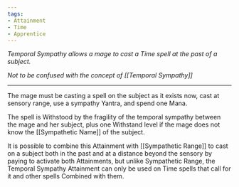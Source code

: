 ```yaml
---
tags:
- Attainment
- Time
- Apprentice
---
```


_Temporal Sympathy allows a mage to cast a Time spell at the past of a subject._

*Not to be confused with the concept of [[Temporal Sympathy]]*

---

The mage must be casting a spell on the subject as it exists now, cast at sensory range, use a sympathy Yantra, and spend one Mana.

The spell is Withstood by the fragility of the temporal sympathy between the mage and her subject, plus one Withstand level if the mage does not know the [[Sympathetic Name]] of the subject.

It is possible to combine this Attainment with [[Sympathetic Range]] to cast on a subject both in the past and at a distance beyond the sensory by paying to activate both Attainments, but unlike Sympathetic Range, the Temporal Sympathy Attainment can only be used on Time spells that call for it and other spells Combined with them.